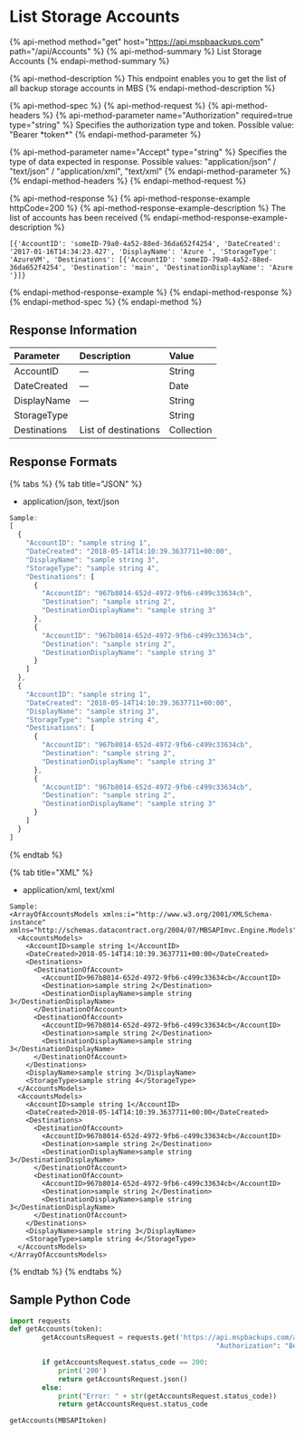 # List Storage Accounts

{% api-method method="get" host="https://api.mspbaackups.com" path="/api/Accounts" %}
{% api-method-summary %}
List Storage Accounts
{% endapi-method-summary %}

{% api-method-description %}
This endpoint enables you to get the list of all backup storage accounts in MBS
{% endapi-method-description %}

{% api-method-spec %}
{% api-method-request %}
{% api-method-headers %}
{% api-method-parameter name="Authorization" required=true type="string" %}
Specifies the authorization type and token. Possible value: "Bearer \*token\*"
{% endapi-method-parameter %}

{% api-method-parameter name="Accept" type="string" %}
Specifies the type of data expected in response. Possible values: "application/json" / "text/json" / "application/xml", "text/xml"
{% endapi-method-parameter %}
{% endapi-method-headers %}
{% endapi-method-request %}

{% api-method-response %}
{% api-method-response-example httpCode=200 %}
{% api-method-response-example-description %}
The list of accounts has been received
{% endapi-method-response-example-description %}

```text
[{'AccountID': 'someID-79a0-4a52-88ed-36da652f4254', 'DateCreated': '2017-01-16T14:34:23.427', 'DisplayName': 'Azure ', 'StorageType': 'AzureVM', 'Destinations': [{'AccountID': 'someID-79a0-4a52-88ed-36da652f4254', 'Destination': 'main', 'DestinationDisplayName': 'Azure '}]}
```
{% endapi-method-response-example %}
{% endapi-method-response %}
{% endapi-method-spec %}
{% endapi-method %}

## Response Information

| Parameter | Description | Value |
| :--- | :--- | :--- |
| AccountID | — | String |
| DateCreated | — | Date |
| DisplayName | — | String |
| StorageType |  | String |
| Destinations | List of destinations | Collection |

## Response Formats

{% tabs %}
{% tab title="JSON" %}
* application/json, text/json

```javascript
Sample:
[
  {
    "AccountID": "sample string 1",
    "DateCreated": "2018-05-14T14:10:39.3637711+00:00",
    "DisplayName": "sample string 3",
    "StorageType": "sample string 4",
    "Destinations": [
      {
        "AccountID": "967b8014-652d-4972-9fb6-c499c33634cb",
        "Destination": "sample string 2",
        "DestinationDisplayName": "sample string 3"
      },
      {
        "AccountID": "967b8014-652d-4972-9fb6-c499c33634cb",
        "Destination": "sample string 2",
        "DestinationDisplayName": "sample string 3"
      }
    ]
  },
  {
    "AccountID": "sample string 1",
    "DateCreated": "2018-05-14T14:10:39.3637711+00:00",
    "DisplayName": "sample string 3",
    "StorageType": "sample string 4",
    "Destinations": [
      {
        "AccountID": "967b8014-652d-4972-9fb6-c499c33634cb",
        "Destination": "sample string 2",
        "DestinationDisplayName": "sample string 3"
      },
      {
        "AccountID": "967b8014-652d-4972-9fb6-c499c33634cb",
        "Destination": "sample string 2",
        "DestinationDisplayName": "sample string 3"
      }
    ]
  }
]
```
{% endtab %}

{% tab title="XML" %}
* application/xml, text/xml

```markup
Sample:
<ArrayOfAccountsModels xmlns:i="http://www.w3.org/2001/XMLSchema-instance" xmlns="http://schemas.datacontract.org/2004/07/MBSAPImvc.Engine.Models">
  <AccountsModels>
    <AccountID>sample string 1</AccountID>
    <DateCreated>2018-05-14T14:10:39.3637711+00:00</DateCreated>
    <Destinations>
      <DestinationOfAccount>
        <AccountID>967b8014-652d-4972-9fb6-c499c33634cb</AccountID>
        <Destination>sample string 2</Destination>
        <DestinationDisplayName>sample string 3</DestinationDisplayName>
      </DestinationOfAccount>
      <DestinationOfAccount>
        <AccountID>967b8014-652d-4972-9fb6-c499c33634cb</AccountID>
        <Destination>sample string 2</Destination>
        <DestinationDisplayName>sample string 3</DestinationDisplayName>
      </DestinationOfAccount>
    </Destinations>
    <DisplayName>sample string 3</DisplayName>
    <StorageType>sample string 4</StorageType>
  </AccountsModels>
  <AccountsModels>
    <AccountID>sample string 1</AccountID>
    <DateCreated>2018-05-14T14:10:39.3637711+00:00</DateCreated>
    <Destinations>
      <DestinationOfAccount>
        <AccountID>967b8014-652d-4972-9fb6-c499c33634cb</AccountID>
        <Destination>sample string 2</Destination>
        <DestinationDisplayName>sample string 3</DestinationDisplayName>
      </DestinationOfAccount>
      <DestinationOfAccount>
        <AccountID>967b8014-652d-4972-9fb6-c499c33634cb</AccountID>
        <Destination>sample string 2</Destination>
        <DestinationDisplayName>sample string 3</DestinationDisplayName>
      </DestinationOfAccount>
    </Destinations>
    <DisplayName>sample string 3</DisplayName>
    <StorageType>sample string 4</StorageType>
  </AccountsModels>
</ArrayOfAccountsModels>
```
{% endtab %}
{% endtabs %}

## Sample Python Code

```python
import requests
def getAccounts(token):
        getAccountsRequest = requests.get('https://api.mspbackups.com/api/Accounts', headers = {"Accept" : "application/json",
                                                   "Authorization": "Bearer " + token})

        if getAccountsRequest.status_code == 200:
            print('200')
            return getAccountsRequest.json()
        else:
            print("Error: " + str(getAccountsRequest.status_code))
            return getAccountsRequest.status_code

getAccounts(MBSAPItoken)
```

